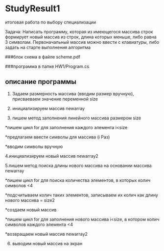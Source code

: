 # StudyResult1
итоговая работа по выбору специализации

Задача: Написать программу, которая из имеющегося массива строк формирует новый массив из строк, длина которых меньше, либо равна 3 символам. Первоначальный массив можно ввести с клавиатуры, либо задать на старте выполнения алгоритма

###блок схема в файле scheme.pdf

###программа в папке HW1/Program.cs

## описание программы

1. Задаем размерность массива (вводим размер вручную), присваеваем значение переменной size

2. инициализируем массив newarray

3. пишем метод заполнения линейного массива размером size

*пишем цикл for для заполнения каждого элемента i<size

*предлагаем ввести символы для массива (i Раз)

*вводим символы вручную

4.инициализируем новый массив newarray2

5.пишем метод поиска длины нового массива на основании массива newarray

*пишем цикл for для поиска количества элементов, в которых колич символов <4

*подсчитываем колич таких элементов, записываем их колич как длину нового массива  = size2

*создаем новый массив

*пишем цикл for для заполнения нового массива i<size, в котором колич символов каждого 
элемента <4

*возвращаем новый массив newarray2

6. выводим новый массив на экран


